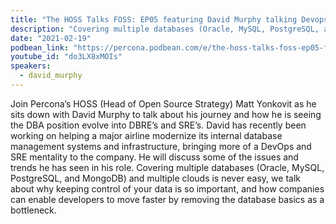 ```yaml
---
title: "The HOSS Talks FOSS: EP05 featuring David Murphy talking Devops, DBRE, SRE, MongoDB, and Modernizing IT"
description: "Covering multiple databases (Oracle, MySQL, PostgreSQL, and MongoDB) and multiple clouds is never easy, we talk about why keeping control of your data is so important, and how companies can enable developers to move faster by removing the database basics as a bottleneck."
date: "2021-02-19"
podbean_link: "https://percona.podbean.com/e/the-hoss-talks-foss-ep05-featuring-david-murphy-talking-devops-dbre-sre-mongodb-and-modernizing-it/"
youtube_id: "do3LX8xMOIs"
speakers:
  - david_murphy
---
```


Join Percona’s HOSS (Head of Open Source Strategy) Matt Yonkovit as he sits down with David Murphy to talk about his journey and how he is seeing the DBA position evolve into DBRE’s and SRE’s. David has recently been working on helping a major airline modernize its internal database management systems and infrastructure, bringing more of a DevOps and SRE mentality to the company. He will discuss some of the issues and trends he has seen in his role.  Covering multiple databases (Oracle, MySQL, PostgreSQL, and MongoDB) and multiple clouds is never easy, we talk about why keeping control of your data is so important, and how companies can enable developers to move faster by removing the database basics as a bottleneck.